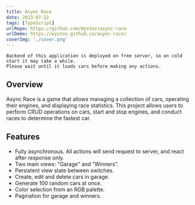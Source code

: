 ```yaml
---
title: Async Race
date: 2023-07-22
tags: [TypeScript]
urlRepo: https://github.com/Wystov/async-race
urlDemo: https://wystov.github.io/async-race/
coverImg: './cover.png'
---
```


```
Backend of this application is deployed on free server, so on cold start it may take a while.
Please wait until it loads cars before making any actions.
```

## Overview

Async Race is a game that allows managing a collection of cars, operating their engines, and displaying race statistics. This project allows users to perform CRUD operations on cars, start and stop engines, and conduct races to determine the fastest car.

## Features

- Fully asynchronous. All actions will send request to server, and react after response only.
- Two main views: "Garage" and "Winners".
- Persistent view state between switches.
- Create, edit and delete cars in garage.
- Generate 100 random cars at once.
- Color selection from an RGB palette.
- Pagination for garage and winners.
